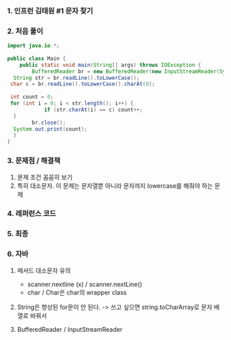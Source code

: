 ### 1.  인프런 김태원 #1 문자 찾기

### 2. 처음 풀이

``` java
import java.io.*;  
  
public class Main {  
    public static void main(String[] args) throws IOException {  
        BufferedReader br = new BufferedReader(new InputStreamReader(System.in));  
  String str = br.readLine().toLowerCase();  
 char c = br.readLine().toLowerCase().charAt(0);  
  
 int count = 0;  
 for (int i = 0; i < str.length(); i++) {  
            if (str.charAt(i) == c) count++;  
  }  
        br.close();  
  System.out.print(count);  
  }  
}
```

### 3. 문제점 / 해결책

1. 문제 조건 꼼꼼히 보기
2. 특히 대소문자. 이 문제는 문자열뿐 아니라 문자까지 lowercase를 해줘야 하는 문제

### 4. 레퍼런스 코드

### 5. 최종

### 6.  자바

1. 메서드 대소문자 유의
	 * scanner.nextline (x) / scanner.nextLine()
	 * char / Char은 char의 wrapper class

2. String은 향상된 for문이 안 된다. 
-> 쓰고 싶으면 string.toCharArray로 문자 배열로 바꿔서

3. BufferedReader / InputStreamReader
<!--stackedit_data:
eyJoaXN0b3J5IjpbLTE0MjU5MTAxMjIsLTEwOTU4MzM1MDcsMT
M4MzA2NzQxMl19
-->